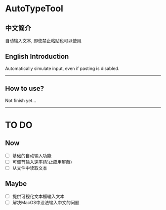 # AutoTypeTool

## 中文简介

自动输入文本, 即使禁止粘贴也可以使用. 

## English Introduction

Automatically simulate input, even if pasting is disabled.

---

## How to use?

Not finish yet...

---

# TO DO

## Now

- [ ] 基础的自动输入功能
- [ ] 可调节输入速率(防止应用屏蔽)
- [ ] 从文件中读取文本

## Maybe

- [ ] 提供可视化文本框输入文本
- [ ] 解决MacOS中没法输入中文的问题